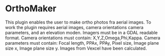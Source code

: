 # OrthoMaker

This plugin enables the user to make ortho photos fra aerial images.
To work the plugin requires aerial images, camera orientations camera parameters, and an elevation moden.
Imagers must be in a GDAL readable format. Camera orientations must contain: X,Y,Z,Omega,Phi,Kappa.
Camera parameters must contain: Focal length, PPAx, PPAy, Pixel size, Image plane size x, Image plane size y.
Images from Vexcel have been calculated.
